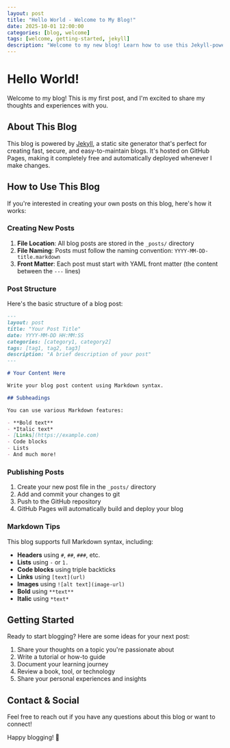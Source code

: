 ```yaml
---
layout: post
title: "Hello World - Welcome to My Blog!"
date: 2025-10-01 12:00:00
categories: [blog, welcome]
tags: [welcome, getting-started, jekyll]
description: "Welcome to my new blog! Learn how to use this Jekyll-powered blog and create your own posts."
---
```


# Hello World!

Welcome to my blog! This is my first post, and I'm excited to share my thoughts and experiences with you.

## About This Blog

This blog is powered by [Jekyll](https://jekyllrb.com/), a static site generator that's perfect for creating fast, secure, and easy-to-maintain blogs. It's hosted on GitHub Pages, making it completely free and automatically deployed whenever I make changes.

## How to Use This Blog

If you're interested in creating your own posts on this blog, here's how it works:

### Creating New Posts

1. **File Location**: All blog posts are stored in the `_posts/` directory
2. **File Naming**: Posts must follow the naming convention: `YYYY-MM-DD-title.markdown`
3. **Front Matter**: Each post must start with YAML front matter (the content between the `---` lines)

### Post Structure

Here's the basic structure of a blog post:

```markdown
---
layout: post
title: "Your Post Title"
date: YYYY-MM-DD HH:MM:SS
categories: [category1, category2]
tags: [tag1, tag2, tag3]
description: "A brief description of your post"
---

# Your Content Here

Write your blog post content using Markdown syntax.

## Subheadings

You can use various Markdown features:

- **Bold text**
- *Italic text*
- [Links](https://example.com)
- Code blocks
- Lists
- And much more!
```

### Publishing Posts

1. Create your new post file in the `_posts/` directory
2. Add and commit your changes to git
3. Push to the GitHub repository
4. GitHub Pages will automatically build and deploy your blog

### Markdown Tips

This blog supports full Markdown syntax, including:

- **Headers** using `#`, `##`, `###`, etc.
- **Lists** using `-` or `1.`
- **Code blocks** using triple backticks
- **Links** using `[text](url)`
- **Images** using `![alt text](image-url)`
- **Bold** using `**text**`
- **Italic** using `*text*`

## Getting Started

Ready to start blogging? Here are some ideas for your next post:

1. Share your thoughts on a topic you're passionate about
2. Write a tutorial or how-to guide
3. Document your learning journey
4. Review a book, tool, or technology
5. Share your personal experiences and insights

## Contact & Social

Feel free to reach out if you have any questions about this blog or want to connect!

Happy blogging! 🎉